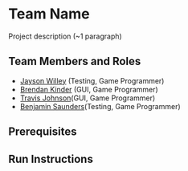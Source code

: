 # Team Name

Project description (~1 paragraph)

## Team Members and Roles

* [Jayson Willey](https://github.com/Jayson729/CIS350-HW2-Willey) (Testing, Game Programmer)
* [Brendan Kinder](https://github.com/Nadnerb031/CIS350-HW2-Kinder) (GUI, Game Programmer)
* [Travis Johnson](https://github.com/tajzyy/CIS350-HW2-Johnson)(GUI,  Game Programmer) 
* [Benjamin Saunders](https://github.com/benSaun/CIS350-HW2-Saunders)(Testing, Game Programmer)

## Prerequisites

## Run Instructions
